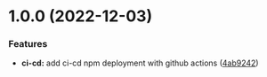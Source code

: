 # 1.0.0 (2022-12-03)


### Features

* **ci-cd:** add ci-cd npm deployment with github actions ([4ab9242](https://github.com/lucasvtiradentes/shopify-store-omni-pixel/commit/4ab92422d9aa4b3a11bf9f361232d1283459d00f))
